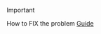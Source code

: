 > [!IMPORTANT]
> How to FIX the problem [Guide](https://github.com/MohammadrezaRah/How-to-fix-Unmet-err-in-raspberry-pi/wiki/Guide)
